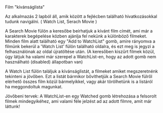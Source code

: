 Film "kívánságlista"

Az alkalmazás 2 lapból áll, amik között a fejlécben található hivatkozásokkal tudunk navigálni.
( Watch List, Serach Movie )

A Search Movie fülön a keresőbe beírhatjuk a kívánt film címét, ami már a karakterek begépelése közben ajánlja fel nekünk a különböző filmeket.
Minden film alatt található egy "Add to WatchList" gomb, amire rányomva a filmünk bekerül a 'Watch List' fülön található oldalra, és ezt meg is jegyzi a felhasználónak az oldal újratöltése után. (A keresőben kiszűrt filmek közül, úgy látjuk ha valami már szerepel a WatchList-en, hogy az adott gomb nem használható (disabled) állapotban van)

A Watch List fülön találjuk a kívánságlistát, a filmeket amiket megszeretnénk tekinteni a jövőben. Ezt a listát bármikor bővíthetjük a Search Movie fülről elérhető összes film közül bármelyikkel, vagy akár törölhetünk is a listáról ha meggondoltuk magunkat.

Jövőbeni tervek:
A WatchList-en egy Watched gomb létrehozása a felsorolt filmek mindegyikéhez, ami valami féle jelzést ad az adott filmre, amit már láttunk!
